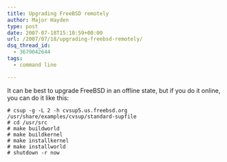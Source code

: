 ```yaml
---
title: Upgrading FreeBSD remotely
author: Major Hayden
type: post
date: 2007-07-18T15:10:59+00:00
url: /2007/07/18/upgrading-freebsd-remotely/
dsq_thread_id:
  - 3679042644
tags:
  - command line

---
```

It can be best to upgrade FreeBSD in an offline state, but if you do it online, you can do it like this:

```
# csup -g -L 2 -h cvsup5.us.freebsd.org /usr/share/examples/cvsup/standard-supfile
# cd /usr/src
# make buildworld
# make buildkernel
# make installkernel
# make installworld
# shutdown -r now
```
